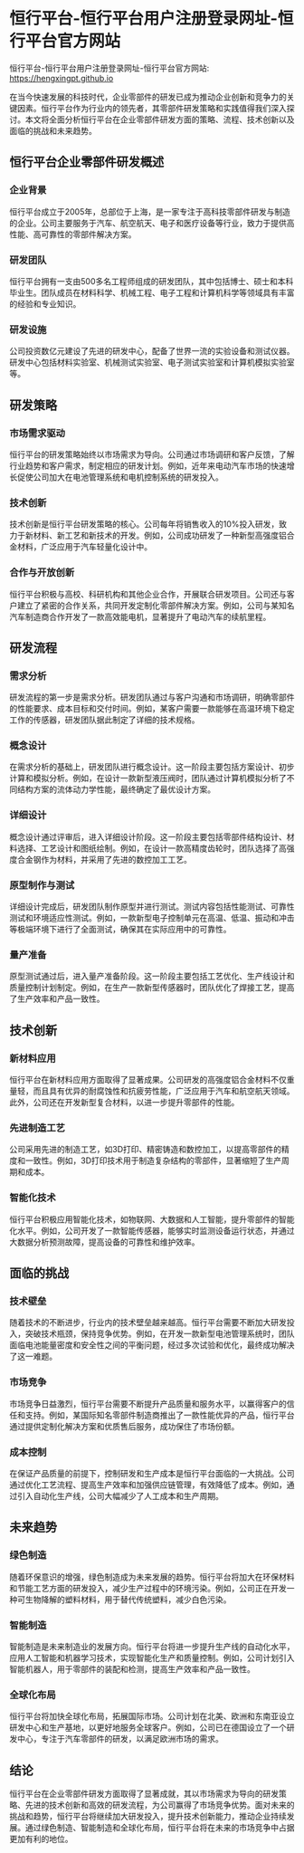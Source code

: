# 恒行平台-恒行平台用户注册登录网址-恒行平台官方网站

恒行平台-恒行平台用户注册登录网址-恒行平台官方网站: <https://hengxingpt.github.io>

在当今快速发展的科技时代，企业零部件的研发已成为推动企业创新和竞争力的关键因素。恒行平台作为行业内的领先者，其零部件研发策略和实践值得我们深入探讨。本文将全面分析恒行平台在企业零部件研发方面的策略、流程、技术创新以及面临的挑战和未来趋势。

## 恒行平台企业零部件研发概述

### 企业背景

恒行平台成立于2005年，总部位于上海，是一家专注于高科技零部件研发与制造的企业。公司主要服务于汽车、航空航天、电子和医疗设备等行业，致力于提供高性能、高可靠性的零部件解决方案。

### 研发团队

恒行平台拥有一支由500多名工程师组成的研发团队，其中包括博士、硕士和本科毕业生。团队成员在材料科学、机械工程、电子工程和计算机科学等领域具有丰富的经验和专业知识。

### 研发设施

公司投资数亿元建设了先进的研发中心，配备了世界一流的实验设备和测试仪器。研发中心包括材料实验室、机械测试实验室、电子测试实验室和计算机模拟实验室等。

## 研发策略

### 市场需求驱动

恒行平台的研发策略始终以市场需求为导向。公司通过市场调研和客户反馈，了解行业趋势和客户需求，制定相应的研发计划。例如，近年来电动汽车市场的快速增长促使公司加大在电池管理系统和电机控制系统的研发投入。

### 技术创新

技术创新是恒行平台研发策略的核心。公司每年将销售收入的10%投入研发，致力于新材料、新工艺和新技术的开发。例如，公司成功研发了一种新型高强度铝合金材料，广泛应用于汽车轻量化设计中。

### 合作与开放创新

恒行平台积极与高校、科研机构和其他企业合作，开展联合研发项目。公司还与客户建立了紧密的合作关系，共同开发定制化零部件解决方案。例如，公司与某知名汽车制造商合作开发了一款高效能电机，显著提升了电动汽车的续航里程。

## 研发流程

### 需求分析

研发流程的第一步是需求分析。研发团队通过与客户沟通和市场调研，明确零部件的性能要求、成本目标和交付时间。例如，某客户需要一款能够在高温环境下稳定工作的传感器，研发团队据此制定了详细的技术规格。

### 概念设计

在需求分析的基础上，研发团队进行概念设计。这一阶段主要包括方案设计、初步计算和模拟分析。例如，在设计一款新型液压阀时，团队通过计算机模拟分析了不同结构方案的流体动力学性能，最终确定了最优设计方案。

### 详细设计

概念设计通过评审后，进入详细设计阶段。这一阶段主要包括零部件结构设计、材料选择、工艺设计和图纸绘制。例如，在设计一款高精度齿轮时，团队选择了高强度合金钢作为材料，并采用了先进的数控加工工艺。

### 原型制作与测试

详细设计完成后，研发团队制作原型并进行测试。测试内容包括性能测试、可靠性测试和环境适应性测试。例如，一款新型电子控制单元在高温、低温、振动和冲击等极端环境下进行了全面测试，确保其在实际应用中的可靠性。

### 量产准备

原型测试通过后，进入量产准备阶段。这一阶段主要包括工艺优化、生产线设计和质量控制计划制定。例如，在生产一款新型传感器时，团队优化了焊接工艺，提高了生产效率和产品一致性。

## 技术创新

### 新材料应用

恒行平台在新材料应用方面取得了显著成果。公司研发的高强度铝合金材料不仅重量轻，而且具有优异的耐腐蚀性和抗疲劳性能，广泛应用于汽车和航空航天领域。此外，公司还在开发新型复合材料，以进一步提升零部件的性能。

### 先进制造工艺

公司采用先进的制造工艺，如3D打印、精密铸造和数控加工，以提高零部件的精度和一致性。例如，3D打印技术用于制造复杂结构的零部件，显著缩短了生产周期和成本。

### 智能化技术

恒行平台积极应用智能化技术，如物联网、大数据和人工智能，提升零部件的智能化水平。例如，公司开发了一款智能传感器，能够实时监测设备运行状态，并通过大数据分析预测故障，提高设备的可靠性和维护效率。

## 面临的挑战

### 技术壁垒

随着技术的不断进步，行业内的技术壁垒越来越高。恒行平台需要不断加大研发投入，突破技术瓶颈，保持竞争优势。例如，在开发一款新型电池管理系统时，团队面临电池能量密度和安全性之间的平衡问题，经过多次试验和优化，最终成功解决了这一难题。

### 市场竞争

市场竞争日益激烈，恒行平台需要不断提升产品质量和服务水平，以赢得客户的信任和支持。例如，某国际知名零部件制造商推出了一款性能优异的产品，恒行平台通过提供定制化解决方案和优质售后服务，成功保住了市场份额。

### 成本控制

在保证产品质量的前提下，控制研发和生产成本是恒行平台面临的一大挑战。公司通过优化工艺流程、提高生产效率和加强供应链管理，有效降低了成本。例如，通过引入自动化生产线，公司大幅减少了人工成本和生产周期。

## 未来趋势

### 绿色制造

随着环保意识的增强，绿色制造成为未来发展的趋势。恒行平台将加大在环保材料和节能工艺方面的研发投入，减少生产过程中的环境污染。例如，公司正在开发一种可生物降解的塑料材料，用于替代传统塑料，减少白色污染。

### 智能制造

智能制造是未来制造业的发展方向。恒行平台将进一步提升生产线的自动化水平，应用人工智能和机器学习技术，实现智能化生产和质量控制。例如，公司计划引入智能机器人，用于零部件的装配和检测，提高生产效率和产品一致性。

### 全球化布局

恒行平台将加快全球化布局，拓展国际市场。公司计划在北美、欧洲和东南亚设立研发中心和生产基地，以更好地服务全球客户。例如，公司已在德国设立了一个研发中心，专注于汽车零部件的研发，以满足欧洲市场的需求。

## 结论

恒行平台在企业零部件研发方面取得了显著成就，其以市场需求为导向的研发策略、先进的技术创新和高效的研发流程，为公司赢得了市场竞争优势。面对未来的挑战和趋势，恒行平台将继续加大研发投入，提升技术创新能力，推动企业持续发展。通过绿色制造、智能制造和全球化布局，恒行平台将在未来的市场竞争中占据更加有利的地位。